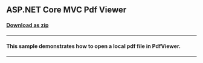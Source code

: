 ## ASP.NET Core MVC Pdf Viewer
#### [Download as zip](https://downgit.github.io/#/home?url=https://github.com/GrapeCity/ComponentOne-ASPNET-MVC-Samples/tree/master/ASPNETCore/HowTo/PdfViewer)
____
#### This sample demonstrates how to open a local pdf file in PdfViewer.
____
